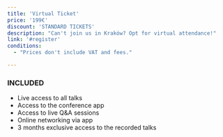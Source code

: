 ```yaml
---
title: 'Virtual Ticket'
price: '199€'
discount: 'STANDARD TICKETS'
description: "Can't join us in Kraków? Opt for virtual attendance!"
link: '#register'
conditions:
  - "Prices don't include VAT and fees."

---
```


### INCLUDED

- Live access to all talks
- Access to the conference app
- Access to live Q&A sessions
- Online networking via app
- 3 months exclusive access to the recorded talks
